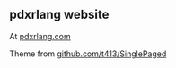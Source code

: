 ## pdxrlang website

At [pdxrlang.com](pdxrlang.com)

Theme from 
[github.com/t413/SinglePaged](https://github.com/t413/SinglePaged)

